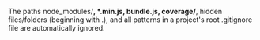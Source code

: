 The paths node_modules/**, *.min.js, bundle.js, coverage/**,
hidden files/folders (beginning with .), and all patterns in a
project's root .gitignore file are automatically ignored.